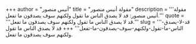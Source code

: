 +++
author = "أنيس منصور"
title = "مقولة أنيس منصور"
description = '''مقولة أنيس منصور: قد لا يصدق الناس ما تقول ولكنهم سوف يصدقون ما تفعل.'''
quote = '''قد لا يصدق الناس ما تقول ولكنهم سوف يصدقون ما تفعل.'''
slug = '''قد-لا-يصدق-الناس-ما-تقول-ولكنهم-سوف-يصدقون-ما-تفعل'''
+++
قد لا يصدق الناس ما تقول ولكنهم سوف يصدقون ما تفعل.
